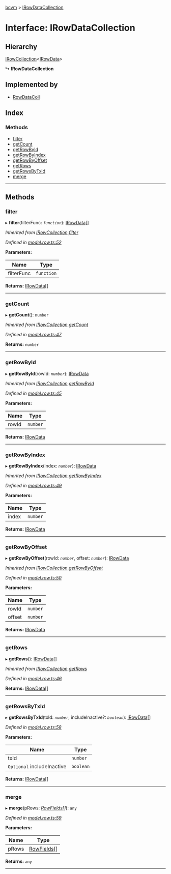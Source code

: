 [bcvm](../README.md) > [IRowDataCollection](../interfaces/irowdatacollection.md)

# Interface: IRowDataCollection

## Hierarchy

 [IRowCollection](irowcollection.md)<[IRowData](irowdata.md)>

**↳ IRowDataCollection**

## Implemented by

* [RowDataColl](../classes/rowdatacoll.md)

## Index

### Methods

* [filter](irowdatacollection.md#filter)
* [getCount](irowdatacollection.md#getcount)
* [getRowById](irowdatacollection.md#getrowbyid)
* [getRowByIndex](irowdatacollection.md#getrowbyindex)
* [getRowByOffset](irowdatacollection.md#getrowbyoffset)
* [getRows](irowdatacollection.md#getrows)
* [getRowsByTxId](irowdatacollection.md#getrowsbytxid)
* [merge](irowdatacollection.md#merge)

---

## Methods

<a id="filter"></a>

###  filter

▸ **filter**(filterFunc: *`function`*): [IRowData](irowdata.md)[]

*Inherited from [IRowCollection](irowcollection.md).[filter](irowcollection.md#filter)*

*Defined in [model.row.ts:52](https://github.com/boardwalktech/Boardwalk-Client-Virtual-Machine-JS/blob/bd51c2e/typescript/src/model.row.ts#L52)*

**Parameters:**

| Name | Type |
| ------ | ------ |
| filterFunc | `function` |

**Returns:** [IRowData](irowdata.md)[]

___
<a id="getcount"></a>

###  getCount

▸ **getCount**(): `number`

*Inherited from [IRowCollection](irowcollection.md).[getCount](irowcollection.md#getcount)*

*Defined in [model.row.ts:47](https://github.com/boardwalktech/Boardwalk-Client-Virtual-Machine-JS/blob/bd51c2e/typescript/src/model.row.ts#L47)*

**Returns:** `number`

___
<a id="getrowbyid"></a>

###  getRowById

▸ **getRowById**(rowId: *`number`*): [IRowData](irowdata.md)

*Inherited from [IRowCollection](irowcollection.md).[getRowById](irowcollection.md#getrowbyid)*

*Defined in [model.row.ts:45](https://github.com/boardwalktech/Boardwalk-Client-Virtual-Machine-JS/blob/bd51c2e/typescript/src/model.row.ts#L45)*

**Parameters:**

| Name | Type |
| ------ | ------ |
| rowId | `number` |

**Returns:** [IRowData](irowdata.md)

___
<a id="getrowbyindex"></a>

###  getRowByIndex

▸ **getRowByIndex**(index: *`number`*): [IRowData](irowdata.md)

*Inherited from [IRowCollection](irowcollection.md).[getRowByIndex](irowcollection.md#getrowbyindex)*

*Defined in [model.row.ts:49](https://github.com/boardwalktech/Boardwalk-Client-Virtual-Machine-JS/blob/bd51c2e/typescript/src/model.row.ts#L49)*

**Parameters:**

| Name | Type |
| ------ | ------ |
| index | `number` |

**Returns:** [IRowData](irowdata.md)

___
<a id="getrowbyoffset"></a>

###  getRowByOffset

▸ **getRowByOffset**(rowId: *`number`*, offset: *`number`*): [IRowData](irowdata.md)

*Inherited from [IRowCollection](irowcollection.md).[getRowByOffset](irowcollection.md#getrowbyoffset)*

*Defined in [model.row.ts:50](https://github.com/boardwalktech/Boardwalk-Client-Virtual-Machine-JS/blob/bd51c2e/typescript/src/model.row.ts#L50)*

**Parameters:**

| Name | Type |
| ------ | ------ |
| rowId | `number` |
| offset | `number` |

**Returns:** [IRowData](irowdata.md)

___
<a id="getrows"></a>

###  getRows

▸ **getRows**(): [IRowData](irowdata.md)[]

*Inherited from [IRowCollection](irowcollection.md).[getRows](irowcollection.md#getrows)*

*Defined in [model.row.ts:46](https://github.com/boardwalktech/Boardwalk-Client-Virtual-Machine-JS/blob/bd51c2e/typescript/src/model.row.ts#L46)*

**Returns:** [IRowData](irowdata.md)[]

___
<a id="getrowsbytxid"></a>

###  getRowsByTxId

▸ **getRowsByTxId**(txId: *`number`*, includeInactive?: *`boolean`*): [IRowData](irowdata.md)[]

*Defined in [model.row.ts:58](https://github.com/boardwalktech/Boardwalk-Client-Virtual-Machine-JS/blob/bd51c2e/typescript/src/model.row.ts#L58)*

**Parameters:**

| Name | Type |
| ------ | ------ |
| txId | `number` |
| `Optional` includeInactive | `boolean` |

**Returns:** [IRowData](irowdata.md)[]

___
<a id="merge"></a>

###  merge

▸ **merge**(pRows: *[RowFields](rowfields.md)[]*): `any`

*Defined in [model.row.ts:59](https://github.com/boardwalktech/Boardwalk-Client-Virtual-Machine-JS/blob/bd51c2e/typescript/src/model.row.ts#L59)*

**Parameters:**

| Name | Type |
| ------ | ------ |
| pRows | [RowFields](rowfields.md)[] |

**Returns:** `any`

___

